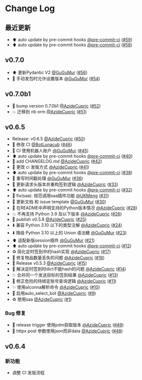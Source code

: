 # Change Log

## 最近更新

- :arrow_up: auto update by pre-commit hooks [@pre-commit-ci](https://github.com/pre-commit-ci) ([#59](https://github.com/GuGuMur/nonebot-plugin-skland-arksign/pull/59))
- :arrow_up: auto update by pre-commit hooks [@pre-commit-ci](https://github.com/pre-commit-ci) ([#58](https://github.com/GuGuMur/nonebot-plugin-skland-arksign/pull/58))

## v0.7.0

- :arrow_up: 更新Pydantic V2 [@GuGuMur](https://github.com/GuGuMur) ([#56](https://github.com/GuGuMur/nonebot-plugin-skland-arksign/pull/56))
- :green_heart: 手动发包时允许设置版本 [@GuGuMur](https://github.com/GuGuMur) ([#54](https://github.com/GuGuMur/nonebot-plugin-skland-arksign/pull/54))

## v0.7.0b1

- :bookmark: bump version 0.7.0b1 [@AzideCupric](https://github.com/AzideCupric) ([#52](https://github.com/GuGuMur/nonebot-plugin-skland-arksign/pull/52))
- 💥 迁移到 nb orm [@AzideCupric](https://github.com/AzideCupric) ([#51](https://github.com/GuGuMur/nonebot-plugin-skland-arksign/pull/51))

## v0.6.5

- Release: v0.6.5 [@AzideCupric](https://github.com/AzideCupric) ([#50](https://github.com/GuGuMur/nonebot-plugin-skland-arksign/pull/50))
- :green_heart: 修改 CI [@BotLunacub](https://github.com/BotLunacub) ([#46](https://github.com/GuGuMur/nonebot-plugin-skland-arksign/pull/46))
- :green_heart: CI 使用机器人账户 [@GuGuMur](https://github.com/GuGuMur) ([#45](https://github.com/GuGuMur/nonebot-plugin-skland-arksign/pull/45))
- :arrow_up: auto update by pre-commit hooks [@pre-commit-ci](https://github.com/pre-commit-ci) ([#40](https://github.com/GuGuMur/nonebot-plugin-skland-arksign/pull/40))
- :memo: add CHANGELOG.md [@AzideCupric](https://github.com/AzideCupric) ([#42](https://github.com/GuGuMur/nonebot-plugin-skland-arksign/pull/42))
- 👷 更改 ci 发版方式 [@AzideCupric](https://github.com/AzideCupric) ([#41](https://github.com/GuGuMur/nonebot-plugin-skland-arksign/pull/41))
- :arrow_up: auto update by pre-commit hooks [@pre-commit-ci](https://github.com/pre-commit-ci) ([#38](https://github.com/GuGuMur/nonebot-plugin-skland-arksign/pull/38))
- :bug: 重写时间戳处理 [@GuGuMur](https://github.com/GuGuMur) ([#36](https://github.com/GuGuMur/nonebot-plugin-skland-arksign/pull/36))
- :bug: 更新请求头版本并重构签到逻辑 [@AzideCupric](https://github.com/AzideCupric) ([#33](https://github.com/GuGuMur/nonebot-plugin-skland-arksign/pull/33))
- :arrow_up: auto update by pre-commit hooks [@pre-commit-ci](https://github.com/pre-commit-ci) ([#32](https://github.com/GuGuMur/nonebot-plugin-skland-arksign/pull/32))
- 🐞 fix(saa): 规范调用saa插件功能 [@UKMeng](https://github.com/UKMeng) ([#31](https://github.com/GuGuMur/nonebot-plugin-skland-arksign/pull/31))
- 📖 更新文档 和 issue template [@GuGuMur](https://github.com/GuGuMur) ([#30](https://github.com/GuGuMur/nonebot-plugin-skland-arksign/pull/30))
- :memo: 在README中声明支持的Python版本情况 [@AzideCupric](https://github.com/AzideCupric) ([#28](https://github.com/GuGuMur/nonebot-plugin-skland-arksign/pull/28))
- :boom: 不再支持 Python 3.9 及以下版本 [@AzideCupric](https://github.com/AzideCupric) ([#26](https://github.com/GuGuMur/nonebot-plugin-skland-arksign/pull/26))
- 🔖 publish v0.5.8 [@AzideCupric](https://github.com/AzideCupric) ([#25](https://github.com/GuGuMur/nonebot-plugin-skland-arksign/pull/25))
- ⬇️ 兼容 Python 3.10 以下的类型注解 [@AzideCupric](https://github.com/AzideCupric) ([#24](https://github.com/GuGuMur/nonebot-plugin-skland-arksign/pull/24))
- ⬇️ 降级 Python 3.10 以上的 Union 语法糖 [@GuGuMur](https://github.com/GuGuMur) ([#23](https://github.com/GuGuMur/nonebot-plugin-skland-arksign/pull/23))
- :arrow_up: 适配新版session插件 [@GuGuMur](https://github.com/GuGuMur) ([#21](https://github.com/GuGuMur/nonebot-plugin-skland-arksign/pull/21))
- :arrow_up: auto update by pre-commit hooks [@pre-commit-ci](https://github.com/pre-commit-ci) ([#12](https://github.com/GuGuMur/nonebot-plugin-skland-arksign/pull/12))
- ♻️ 简化定时签到中的hash实现 [@AzideCupric](https://github.com/AzideCupric) ([#17](https://github.com/GuGuMur/nonebot-plugin-skland-arksign/pull/17))
- 🐛 修复物品数量丢失的问题 [@AzideCupric](https://github.com/AzideCupric) ([#16](https://github.com/GuGuMur/nonebot-plugin-skland-arksign/pull/16))
- :bookmark: Release v0.5.3 [@AzideCupric](https://github.com/AzideCupric) ([#15](https://github.com/GuGuMur/nonebot-plugin-skland-arksign/pull/15))
- 🐛 解决定时签到时dict不能hash的问题 [@AzideCupric](https://github.com/AzideCupric) ([#14](https://github.com/GuGuMur/nonebot-plugin-skland-arksign/pull/14))
- ✨ 合并同一个发送目标的签到结果 [@AzideCupric](https://github.com/AzideCupric) ([#13](https://github.com/GuGuMur/nonebot-plugin-skland-arksign/pull/13))
- 🐛 修正危险的待绑定账号查询逻辑 [@AzideCupric](https://github.com/AzideCupric) ([#11](https://github.com/GuGuMur/nonebot-plugin-skland-arksign/pull/11))
- ✨ 使用alconna解析命令 [@AzideCupric](https://github.com/AzideCupric) ([#10](https://github.com/GuGuMur/nonebot-plugin-skland-arksign/pull/10))
- 🐛 启用auto_select_bot [@AzideCupric](https://github.com/AzideCupric) ([#9](https://github.com/GuGuMur/nonebot-plugin-skland-arksign/pull/9))
- ♻️ 使用saa [@AzideCupric](https://github.com/AzideCupric) ([#1](https://github.com/GuGuMur/nonebot-plugin-skland-arksign/pull/1))

### Bug 修复

- :green_heart: release trigger 使用pdm获取版本 [@AzideCupric](https://github.com/AzideCupric) ([#49](https://github.com/GuGuMur/nonebot-plugin-skland-arksign/pull/49))
- :bug: httpx post 参数使用json而非data [@AzideCupric](https://github.com/AzideCupric) ([#48](https://github.com/GuGuMur/nonebot-plugin-skland-arksign/pull/48))

## v0.6.4

### 新功能

- 调整 CI 发版流程
